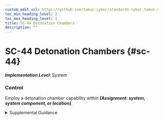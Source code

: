 ```yaml
---
custom_edit_url: https://github.com/tamus-cyber/standards.cyber.tamus.edu/tree/main/static/content/tamus.edu/TAMUS_profile.xml
toc_min_heading_level: 2
toc_max_heading_level: 2
title: SC-44 Detonation Chambers
description: ""
---
```


# SC-44 Detonation Chambers {#sc-44}

_**Implementation Level**_: System

### Control

Employ a detonation chamber capability within _**[Assignment: system, system component, or location]**_.

<details>
  <summary>Supplemental Guidance</summary>

Employ a detonation chamber capability within _**[Assignment: system, system component, or location]**_.

</details>

